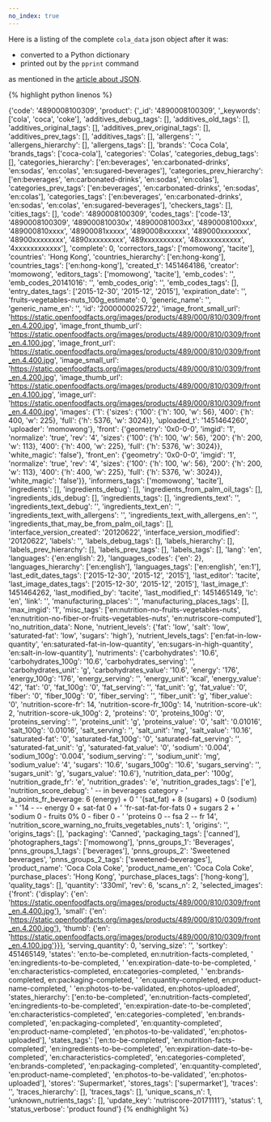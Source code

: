 ```yaml
---
no_index: true
---
```


Here is a listing of the complete `cola_data` json object after it was:

* converted to a Python dictionary
* printed out by the `pprint` command

as mentioned in the [article about JSON](/topics/json/).

{% highlight python linenos %}

{'code': '4890008100309',
 'product': {'_id': '4890008100309',
             '_keywords': ['cola', 'coca', 'coke'],
             'additives_debug_tags': [],
             'additives_old_tags': [],
             'additives_original_tags': [],
             'additives_prev_original_tags': [],
             'additives_prev_tags': [],
             'additives_tags': [],
             'allergens': '',
             'allergens_hierarchy': [],
             'allergens_tags': [],
             'brands': 'Coca Cola',
             'brands_tags': ['coca-cola'],
             'categories': 'Colas',
             'categories_debug_tags': [],
             'categories_hierarchy': ['en:beverages',
                                      'en:carbonated-drinks',
                                      'en:sodas',
                                      'en:colas',
                                      'en:sugared-beverages'],
             'categories_prev_hierarchy': ['en:beverages',
                                           'en:carbonated-drinks',
                                           'en:sodas',
                                           'en:colas'],
             'categories_prev_tags': ['en:beverages',
                                      'en:carbonated-drinks',
                                      'en:sodas',
                                      'en:colas'],
             'categories_tags': ['en:beverages',
                                 'en:carbonated-drinks',
                                 'en:sodas',
                                 'en:colas',
                                 'en:sugared-beverages'],
             'checkers_tags': [],
             'cities_tags': [],
             'code': '4890008100309',
             'codes_tags': ['code-13',
                            '4890008100309',
                            '489000810030x',
                            '48900081003xx',
                            '4890008100xxx',
                            '489000810xxxx',
                            '48900081xxxxx',
                            '4890008xxxxxx',
                            '489000xxxxxxx',
                            '48900xxxxxxxx',
                            '4890xxxxxxxxx',
                            '489xxxxxxxxxx',
                            '48xxxxxxxxxxx',
                            '4xxxxxxxxxxxx'],
             'complete': 0,
             'correctors_tags': ['momowong', 'tacite'],
             'countries': 'Hong Kong',
             'countries_hierarchy': ['en:hong-kong'],
             'countries_tags': ['en:hong-kong'],
             'created_t': 1451464186,
             'creator': 'momowong',
             'editors_tags': ['momowong', 'tacite'],
             'emb_codes': '',
             'emb_codes_20141016': '',
             'emb_codes_orig': '',
             'emb_codes_tags': [],
             'entry_dates_tags': ['2015-12-30', '2015-12', '2015'],
             'expiration_date': '',
             'fruits-vegetables-nuts_100g_estimate': 0,
             'generic_name': '',
             'generic_name_en': '',
             'id': '2000000025722',
             'image_front_small_url': 'https://static.openfoodfacts.org/images/products/489/000/810/0309/front_en.4.200.jpg',
             'image_front_thumb_url': 'https://static.openfoodfacts.org/images/products/489/000/810/0309/front_en.4.100.jpg',
             'image_front_url': 'https://static.openfoodfacts.org/images/products/489/000/810/0309/front_en.4.400.jpg',
             'image_small_url': 'https://static.openfoodfacts.org/images/products/489/000/810/0309/front_en.4.200.jpg',
             'image_thumb_url': 'https://static.openfoodfacts.org/images/products/489/000/810/0309/front_en.4.100.jpg',
             'image_url': 'https://static.openfoodfacts.org/images/products/489/000/810/0309/front_en.4.400.jpg',
             'images': {'1': {'sizes': {'100': {'h': 100, 'w': 56},
                                        '400': {'h': 400, 'w': 225},
                                        'full': {'h': 5376, 'w': 3024}},
                              'uploaded_t': '1451464260',
                              'uploader': 'momowong'},
                        'front': {'geometry': '0x0-0-0',
                                  'imgid': '1',
                                  'normalize': 'true',
                                  'rev': '4',
                                  'sizes': {'100': {'h': 100, 'w': 56},
                                            '200': {'h': 200, 'w': 113},
                                            '400': {'h': 400, 'w': 225},
                                            'full': {'h': 5376, 'w': 3024}},
                                  'white_magic': 'false'},
                        'front_en': {'geometry': '0x0-0-0',
                                     'imgid': '1',
                                     'normalize': 'true',
                                     'rev': '4',
                                     'sizes': {'100': {'h': 100, 'w': 56},
                                               '200': {'h': 200, 'w': 113},
                                               '400': {'h': 400, 'w': 225},
                                               'full': {'h': 5376, 'w': 3024}},
                                     'white_magic': 'false'}},
             'informers_tags': ['momowong', 'tacite'],
             'ingredients': [],
             'ingredients_debug': [],
             'ingredients_from_palm_oil_tags': [],
             'ingredients_ids_debug': [],
             'ingredients_tags': [],
             'ingredients_text': '',
             'ingredients_text_debug': '',
             'ingredients_text_en': '',
             'ingredients_text_with_allergens': '',
             'ingredients_text_with_allergens_en': '',
             'ingredients_that_may_be_from_palm_oil_tags': [],
             'interface_version_created': '20120622',
             'interface_version_modified': '20120622',
             'labels': '',
             'labels_debug_tags': [],
             'labels_hierarchy': [],
             'labels_prev_hierarchy': [],
             'labels_prev_tags': [],
             'labels_tags': [],
             'lang': 'en',
             'languages': {'en:english': 2},
             'languages_codes': {'en': 2},
             'languages_hierarchy': ['en:english'],
             'languages_tags': ['en:english', 'en:1'],
             'last_edit_dates_tags': ['2015-12-30', '2015-12', '2015'],
             'last_editor': 'tacite',
             'last_image_dates_tags': ['2015-12-30', '2015-12', '2015'],
             'last_image_t': 1451464262,
             'last_modified_by': 'tacite',
             'last_modified_t': 1451465149,
             'lc': 'en',
             'link': '',
             'manufacturing_places': '',
             'manufacturing_places_tags': [],
             'max_imgid': '1',
             'misc_tags': ['en:nutrition-no-fruits-vegetables-nuts',
                           'en:nutrition-no-fiber-or-fruits-vegetables-nuts',
                           'en:nutriscore-computed'],
             'no_nutrition_data': None,
             'nutrient_levels': {'fat': 'low',
                                 'salt': 'low',
                                 'saturated-fat': 'low',
                                 'sugars': 'high'},
             'nutrient_levels_tags': ['en:fat-in-low-quantity',
                                      'en:saturated-fat-in-low-quantity',
                                      'en:sugars-in-high-quantity',
                                      'en:salt-in-low-quantity'],
             'nutriments': {'carbohydrates': '10.6',
                            'carbohydrates_100g': '10.6',
                            'carbohydrates_serving': '',
                            'carbohydrates_unit': 'g',
                            'carbohydrates_value': '10.6',
                            'energy': '176',
                            'energy_100g': '176',
                            'energy_serving': '',
                            'energy_unit': 'kcal',
                            'energy_value': '42',
                            'fat': '0',
                            'fat_100g': '0',
                            'fat_serving': '',
                            'fat_unit': 'g',
                            'fat_value': '0',
                            'fiber': '0',
                            'fiber_100g': '0',
                            'fiber_serving': '',
                            'fiber_unit': 'g',
                            'fiber_value': '0',
                            'nutrition-score-fr': 14,
                            'nutrition-score-fr_100g': 14,
                            'nutrition-score-uk': 2,
                            'nutrition-score-uk_100g': 2,
                            'proteins': '0',
                            'proteins_100g': '0',
                            'proteins_serving': '',
                            'proteins_unit': 'g',
                            'proteins_value': '0',
                            'salt': '0.01016',
                            'salt_100g': '0.01016',
                            'salt_serving': '',
                            'salt_unit': 'mg',
                            'salt_value': '10.16',
                            'saturated-fat': '0',
                            'saturated-fat_100g': '0',
                            'saturated-fat_serving': '',
                            'saturated-fat_unit': 'g',
                            'saturated-fat_value': '0',
                            'sodium': '0.004',
                            'sodium_100g': '0.004',
                            'sodium_serving': '',
                            'sodium_unit': 'mg',
                            'sodium_value': '4',
                            'sugars': '10.6',
                            'sugars_100g': '10.6',
                            'sugars_serving': '',
                            'sugars_unit': 'g',
                            'sugars_value': '10.6'},
             'nutrition_data_per': '100g',
             'nutrition_grade_fr': 'e',
             'nutrition_grades': 'e',
             'nutrition_grades_tags': ['e'],
             'nutrition_score_debug': ' -- in beverages category - '
                                      'a_points_fr_beverage: 6 (energy) + 0 '
                                      '(sat_fat) + 8 (sugars) + 0 (sodium) = '
                                      '14 -  -- energy 0 + sat-fat 0 + '
                                      'fr-sat-fat-for-fats 0 + sugars 2 + '
                                      'sodium 0 - fruits 0% 0 - fiber 0 - '
                                      'proteins 0 -- fsa 2 -- fr 14',
             'nutrition_score_warning_no_fruits_vegetables_nuts': 1,
             'origins': '',
             'origins_tags': [],
             'packaging': 'Canned',
             'packaging_tags': ['canned'],
             'photographers_tags': ['momowong'],
             'pnns_groups_1': 'Beverages',
             'pnns_groups_1_tags': ['beverages'],
             'pnns_groups_2': 'Sweetened beverages',
             'pnns_groups_2_tags': ['sweetened-beverages'],
             'product_name': 'Coca Cola Coke',
             'product_name_en': 'Coca Cola Coke',
             'purchase_places': 'Hong Kong',
             'purchase_places_tags': ['hong-kong'],
             'quality_tags': [],
             'quantity': '330ml',
             'rev': 6,
             'scans_n': 2,
             'selected_images': {'front': {'display': {'en': 'https://static.openfoodfacts.org/images/products/489/000/810/0309/front_en.4.400.jpg'},
                                           'small': {'en': 'https://static.openfoodfacts.org/images/products/489/000/810/0309/front_en.4.200.jpg'},
                                           'thumb': {'en': 'https://static.openfoodfacts.org/images/products/489/000/810/0309/front_en.4.100.jpg'}}},
             'serving_quantity': 0,
             'serving_size': '',
             'sortkey': 451465149,
             'states': 'en:to-be-completed, en:nutrition-facts-completed, '
                       'en:ingredients-to-be-completed, '
                       'en:expiration-date-to-be-completed, '
                       'en:characteristics-completed, en:categories-completed, '
                       'en:brands-completed, en:packaging-completed, '
                       'en:quantity-completed, en:product-name-completed, '
                       'en:photos-to-be-validated, en:photos-uploaded',
             'states_hierarchy': ['en:to-be-completed',
                                  'en:nutrition-facts-completed',
                                  'en:ingredients-to-be-completed',
                                  'en:expiration-date-to-be-completed',
                                  'en:characteristics-completed',
                                  'en:categories-completed',
                                  'en:brands-completed',
                                  'en:packaging-completed',
                                  'en:quantity-completed',
                                  'en:product-name-completed',
                                  'en:photos-to-be-validated',
                                  'en:photos-uploaded'],
             'states_tags': ['en:to-be-completed',
                             'en:nutrition-facts-completed',
                             'en:ingredients-to-be-completed',
                             'en:expiration-date-to-be-completed',
                             'en:characteristics-completed',
                             'en:categories-completed',
                             'en:brands-completed',
                             'en:packaging-completed',
                             'en:quantity-completed',
                             'en:product-name-completed',
                             'en:photos-to-be-validated',
                             'en:photos-uploaded'],
             'stores': 'Supermarket',
             'stores_tags': ['supermarket'],
             'traces': '',
             'traces_hierarchy': [],
             'traces_tags': [],
             'unique_scans_n': 1,
             'unknown_nutrients_tags': [],
             'update_key': 'nutriscore-20171111'},
 'status': 1,
 'status_verbose': 'product found'}
{% endhighlight %}

